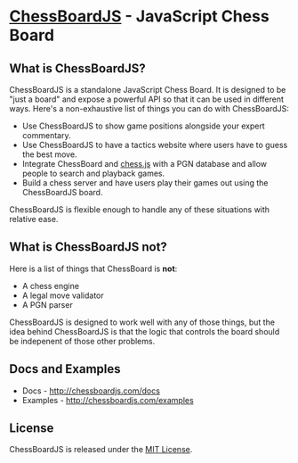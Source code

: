 [ChessBoardJS](http://chessboardjs.com) - JavaScript Chess Board
==================================================

What is ChessBoardJS?
--------------------------------------

ChessBoardJS is a standalone JavaScript Chess Board. It is designed to be "just a board" and expose a powerful API so that it can be used in different ways. Here's a non-exhaustive list of things you can do with ChessBoardJS:

- Use ChessBoardJS to show game positions alongside your expert commentary.
- Use ChessBoardJS to have a tactics website where users have to guess the best move.
- Integrate ChessBoard and [chess.js](https://github.com/jhlywa/chess.js) with a PGN database and allow people to search and playback games.
- Build a chess server and have users play their games out using the ChessBoardJS board.

ChessBoardJS is flexible enough to handle any of these situations with relative ease.

What is ChessBoardJS not?
--------------------------------------

Here is a list of things that ChessBoard is **not**:

- A chess engine
- A legal move validator
- A PGN parser

ChessBoardJS is designed to work well with any of those things, but the idea behind ChessBoardJS is that the logic that controls the board should be indepenent of those other problems.

Docs and Examples
--------------------------------------

- Docs - <http://chessboardjs.com/docs>
- Examples - <http://chessboardjs.com/examples>

License
--------------------------------------

ChessBoardJS is released under the [MIT License](https://github.com/oakmac/chessboardjs/blob/master/LICENSE).
